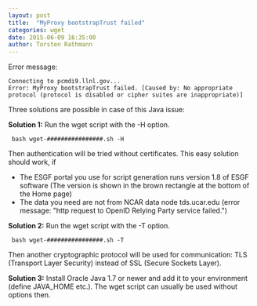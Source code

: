 ```yaml
---
layout: post
title:  "MyProxy bootstrapTrust failed"
categories: wget
date: 2015-06-09 16:35:00
author: Torsten Rathmann
---
```


Error message:

    Connecting to pcmdi9.llnl.gov...
    Error: MyProxy bootstrapTrust failed. [Caused by: No appropriate protocol (protocol is disabled or cipher suites are inappropriate)]

Three solutions are possible in case of this Java issue:

**Solution 1:** Run the wget script with the -H option.

     bash wget-################.sh -H

Then authentication will be tried without certificates. This easy solution should work, if

* The ESGF portal you use for script generation runs version 1.8 of ESGF software (The version is shown in the brown rectangle at the bottom of the Home page)
* The data you need are not from NCAR data node tds.ucar.edu (error message: "http request to OpenID Relying Party service failed.")

**Solution 2:** Run the wget script with the -T option.

     bash wget-################.sh -T

Then another cryptographic protocol will be used for communication: TLS (Transport Layer Security) instead of SSL (Secure Sockets Layer).

**Solution 3:** Install Oracle Java 1.7 or newer and add it to your environment (define JAVA_HOME etc.). The wget script can usually be used without options then.

